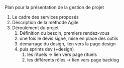 Plan pour la présentation de la gestion de projet

1. Le cadre des services proposés
2. Déscription de la méthode Agile
3. Déroulement du projet
   1. Définition du besoin, premiers rendez-vous
   2. une fois le devis signé, mise en place des outils
   3. démarrage du design, lien vers la page design
   4. puis sprints dev (+design)
      1. les rituels -> lien vers page rituels
      2. les différents rôles -> lien vers page backlog